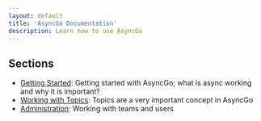 ```yaml
---
layout: default
title: 'AsyncGo Documentation'
description: Learn how to use AsyncGo
---
```


## Sections

- [Getting Started](gettingstarted.html): Getting started with AsyncGo; what is async working and why it is important?
- [Working with Topics](topics.html): Topics are a very important concept in AsyncGo
- [Administration](administration.html): Working with teams and users 